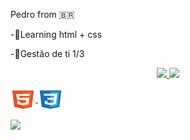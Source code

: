 Pedro from 🇧🇷

-📘Learning html + css

-📝Gestão de ti 1/3

<div align="center">
  <a href="https://github.com/Pedrowoo">
  <img height="180em" src="https://github-readme-stats.vercel.app/api?username=Pedrowoo&show_icons=true&theme=merko&include_all_commits=true&count_private=true"/>
  <img height="180em" src="https://github-readme-stats.vercel.app/api/top-langs/?username=Pedrowoo&layout=compact&langs_count=7&theme=merko"/>
</div>
  
<div style="display: inline_block"><br>
  <img align="center" alt="Pe-HTML" height="30" width="40" src="https://raw.githubusercontent.com/devicons/devicon/master/icons/html5/html5-original.svg"> 
  <img align="center" alt="Pe-CSS" height="30" width="40" src="https://raw.githubusercontent.com/devicons/devicon/master/icons/css3/css3-original.svg">
</div>
<br>
<div>
  <a href="https://www.instagram.com/o.pdrx/" target="_blank"><img src="https://img.shields.io/badge/Instagram-E4405F?style=for-the-badge&logo=instagram&logoColor=white" target="_blank"></a>
</div>
